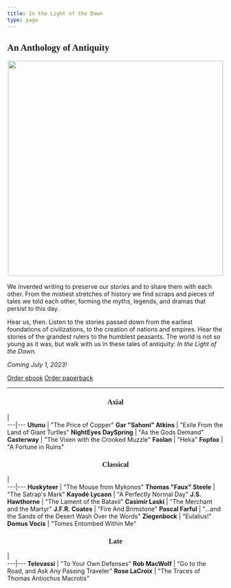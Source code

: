 ```yaml
---
title: In the Light of the Dawn
type: page
---
```


<style>
main h1, h2, h3 {
    font-family: "Aboreto";
}
h3 {
    text-align: center;
}
</style>

## An Anthology of Antiquity

<img src="/img/itlotd.png" style="margin: 0 auto; display: block; width: 500px; max-width: 100%; margin-bottom: 1rem;">

We invented writing to preserve our stories and to share them with each other. From the mistiest stretches of history we find scraps and pieces of tales we told each other, forming the myths, legends, and dramas that persist to this day.

Hear us, then. Listen to the stories passed down from the earliest foundations of civilizations, to the creation of nations and empires. Hear the stories of the grandest rulers to the humblest peasants. The world is not so young as it was, but walk with us in these tales of antiquity: *In the Light of the Dawn.*

*Coming July 1, 2023!*

<div class="buy">
<a href="https://makyo.itch.io/itlotd" target="_blank">Order ebook</a>
<a href="https://makyo-ink.square.site/product/in-the-light-of-the-dawn-an-anthology-of-antiquity/16">Order paperback</a>
</div>

-----

### Axial

   |   
---|---
**Utunu** | "The Price of Copper"
**Gar "Sahoni" Atkins** | "Exile From the Land of Giant Turtles"
**NightEyes DaySpring** | "As the Gods Demand"
**Casterway** | "The Vixen with the Crooked Muzzle"
**Faolan** | "Heka"
**Fopfox** | "A Fortune in Ruins"

### Classical

   |   
---|---
**Huskyteer** | "The Mouse from Mykonos"
**Thomas "Faux" Steele** | "The Satrap's Mark"
**Kayodé Lycaon** | "A Perfectly Normal Day"
**J.S. Hawthorne** | "The Lament of the Batavii"
**Casimir Laski** | "The Merchant and the Martyr"
**J.F.R. Coates** | "Fire And Brimstone"
**Pascal Farful** | "...and the Sands of the Desert Wash Over the Words"
**Ziegenbock** | "Eulalius!"
**Domus Vocis** | "Tomes Entombed Within Me"

### Late

   |   
---|---
**Televassi** | "To Your Own Defenses"
**Rob MacWolf** | "Go to the Road, and Ask Any Passing Traveler"
**Rose LaCroix** | "The Traces of Thomas Antiochus Macrotis"
